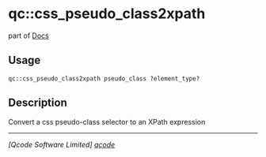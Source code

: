 qc::css_pseudo_class2xpath
==========================

part of [Docs](.)

Usage
-----
`qc::css_pseudo_class2xpath pseudo_class ?element_type?`

Description
-----------
Convert a css pseudo-class selector to an XPath expression

----------------------------------
*[Qcode Software Limited] [qcode]*

[qcode]: http://www.qcode.co.uk "Qcode Software"
